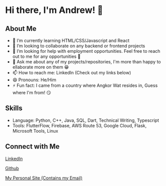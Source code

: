 # Hi there, I'm Andrew! 👋

## About Me
- 🌱 I’m currently learning HTML/CSS/Javascript and React
- 👯 I’m looking to collaborate on any backend or frontend projects
- 🤔 I’m looking for help with employment opportunities. Feel free to reach out to me for any opportunities 🤝
- 💬 Ask me about any of my projects/repositories, I'm more than happy to ellaborate more on them 😁
- 📫 How to reach me: LinkedIn (Check out my links below)
- 😄 Pronouns: He/Him
- ⚡ Fun fact: I came from a country where Angkor Wat resides in, Guess where I'm from! 😏

## Skills
- Language: Python, C++, Java, SQL, Dart, Technical Writing, Typescript
- Tools: FlutterFlow, Firebase, AWS Route 53, Google Cloud, Flask, Microsoft Tools, Linux

## Connect with Me
[LinkedIn][2]

[Github][3]

[My Personal Site (Contains my Email)][4]



<!-- Links to your social media accounts -->

[2]: https://www.linkedin.com/in/kimhour-chou-a2a13a19a/
[3]: https://github.com/andrewchou949
[4]: https://andrewkhchou.com


<!-- You can add or remove sections according to your needs -->
